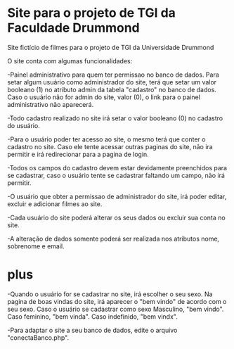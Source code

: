 # Site para o projeto de TGI da Faculdade Drummond

Site fictício de filmes para o projeto de TGI da Universidade Drummond

O site conta com algumas funcionalidades:

-Painel administrativo para quem ter permissao no banco de dados.
 Para setar algum usuário como administrador do site, terá que setar um valor booleano (1) no atributo admin da tabela "cadastro" no banco de dados.  Caso o usuário não for admin do site, valor (0), o link para o painel administrativo não aparecerá.
 
-Todo cadastro realizado no site irá setar o valor booleano (0) no cadastro do usuário.

-Para o usuário poder ter acesso ao site, o mesmo terá que conter o cadastro no site. Caso ele tente acessar outras paginas do site, não ira permitir e irá redirecionar para a pagina de login.

-Todos os campos do cadastro devem estar devidamente preenchidos para se cadastrar, caso o usuário tente se cadastrar faltando um campo, não irá permitir.

-O usuário que obter a permissao de administrador do site, irá poder editar, excluir e adicionar filmes ao site.

-Cada usuário do site poderá alterar os seus dados ou excluir sua conta no site.

-A alteração de dados somente poderá ser realizada nos atributos nome, sobrenome e email.

# plus
-Quando o usuário for se cadastrar no site, irá escolher o seu sexo. Na pagina de boas vindas do site, irá aparecer o "bem vindo" de acordo com o seu sexo.
 Caso o usuário se cadastrar como sexo Masculino, "bem vindo". Caso feminino, "bem vinda". Caso indefinido, "bem vindx".

-Para adaptar o site a seu banco de dados, edite o arquivo "conectaBanco.php".
